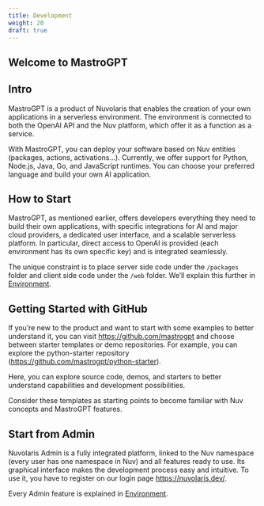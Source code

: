 ```yaml
---
title: Development
weight: 20
draft: true
---
```

## Welcome to MastroGPT

## Intro

MastroGPT is a product of Nuvolaris that enables the creation of your
own applications in a serverless environment. The environment is
connected to both the OpenAI API and the Nuv platform, which offer it as
a function as a service.

With MastroGPT, you can deploy your software based on Nuv entities
(packages, actions, activations…). Currently, we offer support for
Python, Node.js, Java, Go, and JavaScript runtimes. You can choose your
preferred language and build your own AI application.

## How to Start

MastroGPT, as mentioned earlier, offers developers everything they need
to build their own applications, with specific integrations for AI and
major cloud providers, a dedicated user interface, and a scalable
serverless platform. In particular, direct access to OpenAI is provided
(each environment has its own specific key) and is integrated
seamlessly.

The unique constraint is to place server side code under the `/packages`
folder and client side code under the `/web` folder. We’ll explain this
further in [Environment](/docs/development/environment).

## Getting Started with GitHub

If you’re new to the product and want to start with some examples to
better understand it, you can visit <https://github.com/mastrogpt> and
choose between starter templates or demo repositories. For example, you
can explore the python-starter repository
(<https://github.com/mastrogpt/python-starter>).

Here, you can explore source code, demos, and starters to better
understand capabilities and development possibilities.

Consider these templates as starting points to become familiar with Nuv
concepts and MastroGPT features.

## Start from Admin

Nuvolaris Admin is a fully integrated platform, linked to the Nuv
namespace (every user has one namespace in Nuv) and all features ready
to use. Its graphical interface makes the development process easy and
intuitive. To use it, you have to register on our login page
<https://nuvolaris.dev/>.

Every Admin feature is explained in
[Environment](#environment/index.adoc).
